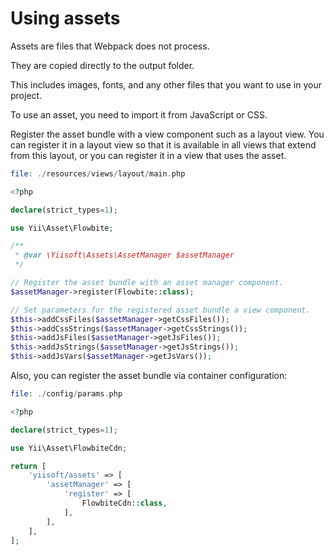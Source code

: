 # Using assets

Assets are files that Webpack does not process.

They are copied directly to the output folder.

This includes images, fonts, and any other files that you want to use in your project.

To use an asset, you need to import it from JavaScript or CSS.

Register the asset bundle with a view component such as a layout view. You can register it in a layout view so that it
is available in all views that extend from this layout, or you can register it in a view that uses the asset.

```php
file: ./resources/views/layout/main.php

<?php

declare(strict_types=1);

use Yii\Asset\Flowbite;

/**
 * @var \Yiisoft\Assets\AssetManager $assetManager
 */

// Register the asset bundle with an asset manager component.
$assetManager->register(Flowbite::class);

// Set parameters for the registered asset bundle a view component.
$this->addCssFiles($assetManager->getCssFiles());
$this->addCssStrings($assetManager->getCssStrings());
$this->addJsFiles($assetManager->getJsFiles());
$this->addJsStrings($assetManager->getJsStrings());
$this->addJsVars($assetManager->getJsVars());
```

Also, you can register the asset bundle via container configuration:

```php
file: ./config/params.php

<?php

declare(strict_types=1);

use Yii\Asset\FlowbiteCdn;

return [
    'yiisoft/assets' => [
        'assetManager' => [
            'register' => [
                FlowbiteCdn::class,
            ],
        ],
    ],
];
```
